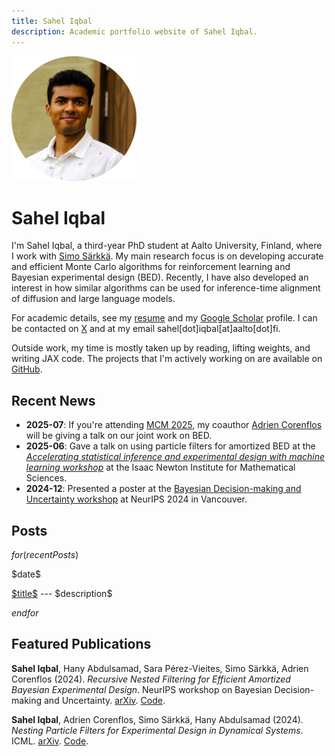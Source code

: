 ```yaml
---
title: Sahel Iqbal
description: Academic portfolio website of Sahel Iqbal.
---
```


<div class="profile">
  <img alt="Profile picture." src="images/profile-pic.png" />
  <h1>Sahel Iqbal</h1>
</div>

I'm Sahel Iqbal, a third-year PhD student at Aalto University, Finland, where I
work with [Simo Särkkä](https://users.aalto.fi/~ssarkka/). My main
research focus is on developing accurate and efficient Monte Carlo algorithms
for reinforcement learning and Bayesian experimental design (BED). Recently, I
have also developed an interest in how similar algorithms can be used for
inference-time alignment of diffusion and large language models.

For academic details, see my [resume](/files/cv_sahel_iqbal.pdf) and my [Google
Scholar](https://scholar.google.com/citations?user=KP7mJUgAAAAJ&hl=en) profile.
I can be contacted on [X](https://x.com/sahel_iqbal) and at my email
sahel[dot]iqbal[at]aalto[dot]fi.

Outside work, my time is mostly taken up by reading, lifting weights, and
writing JAX code. The projects that I'm actively working on are available on
[GitHub](https://github.com/Sahel13).

## Recent News

- **2025-07**: If you're attending [MCM
  2025](https://ccbatiit.github.io/mcm2025/), my coauthor [Adrien
  Corenflos](https://adriencorenflos.github.io/) will be giving a talk on our
  joint work on BED.
- **2025-06**: Gave a talk on using particle filters for amortized BED at the
  _[Accelerating statistical inference and experimental design with machine
  learning workshop](https://www.newton.ac.uk/event/rclw03/)_ at the Isaac Newton
  Institute for Mathematical Sciences.
- **2024-12**: Presented a poster at the [Bayesian Decision-making and
  Uncertainty workshop](https://gp-seminar-series.github.io/neurips-2024/) at
  NeurIPS 2024 in Vancouver.

## Posts

$for(recentPosts)$

<div class="post-item">
  <p class="post-date">$date$</p>
  <p class="post-description">
    <span class="post-title"><a href="$url$">$title$</a></span> ---
    $description$
  </p>
</div>

$endfor$

## Featured Publications

**Sahel Iqbal**, Hany Abdulsamad, Sara Pérez-Vieites, Simo Särkkä, Adrien Corenflos (2024). _Recursive Nested Filtering for Efficient Amortized Bayesian Experimental Design_. NeurIPS workshop on Bayesian Decision-making and Uncertainty. [arXiv](https://arxiv.org/abs/2409.05354). [Code](https://github.com/Sahel13/InsideOutNPF.jl).

**Sahel Iqbal**, Adrien Corenflos, Simo Särkkä, Hany Abdulsamad (2024). _Nesting Particle Filters for Experimental Design in Dynamical Systems_. ICML. [arXiv](https://arxiv.org/abs/2402.07868). [Code](https://github.com/Sahel13/InsideOutSMC.jl).
